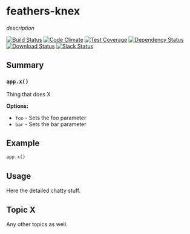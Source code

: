 # feathers-knex
*description*

[![Build Status](https://travis-ci.org/feathersjs/feathers-knex.png?branch=master)](https://travis-ci.org/feathersjs/feathers-knex)
[![Code Climate](https://codeclimate.com/github/feathersjs/feathers-knex/badges/gpa.svg)](https://codeclimate.com/github/feathersjs/feathers-knex)
[![Test Coverage](https://codeclimate.com/github/feathersjs/feathers-knex/badges/coverage.svg)](https://codeclimate.com/github/feathersjs/feathers-knex/coverage)
[![Dependency Status](https://img.shields.io/david/feathersjs/feathers-knex.svg?style=flat-square)](https://david-dm.org/feathersjs/feathers-knex)
[![Download Status](https://img.shields.io/npm/dm/feathers-knex.svg?style=flat-square)](https://www.npmjs.com/package/feathers-knex)
[![Slack Status](http://slack.feathersjs.com/badge.svg)](http://slack.feathersjs.com)


## Summary

### `app.x()`

Thing that does X

__Options:__

- `foo` - Sets the foo parameter
- `bar` - Sets the bar parameter

## Example

```js
app.x()
```

## Usage

Here the detailed chatty stuff.

## Topic X

Any other topics as well.